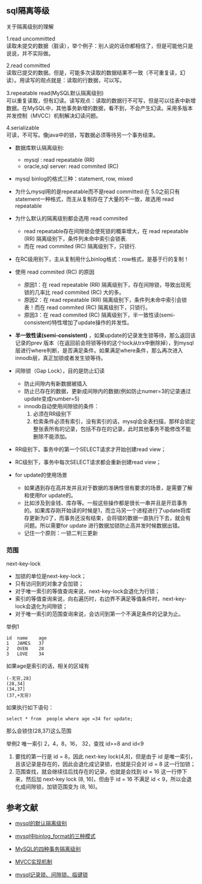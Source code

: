 ## sql隔离等级
关于隔离级别的理解

1.read uncommitted    
读取未提交的数据（脏读），举个例子：别人说的话你都相信了，但是可能他只是说说，并不实际做。

2.read committed    
读取已提交的数据。但是，可能多次读取的数据结果不一致（不可重复读，幻读）。用读写的观点就是：读取的行数据，可以写。

3.repeatable read(MySQL默认隔离级别)    
可以重复读取，但有幻读。读写观点：读取的数据行不可写，但是可以往表中新增数据。在MySQL中，其他事务新增的数据，看不到，不会产生幻读。采用多版本并发控制（MVCC）机制解决幻读问题。

4.serializable    
可读，不可写。像java中的锁，写数据必须等待另一个事务结束。

- 数据库默认隔离级别:  
    - mysql : read repeatable (RR)
    - oracle,sql server: read commited (RC)
- mysql binlog的格式三种：statement, row, mixed
- 为什么mysql用的是repeatable而不是read committed:在 5.0之前只有statement一种格式，而主从复制存在了大量的不一致，故选用 read repeatable
- 为什么默认的隔离级别都会选用 read commited
    - read repeatable存在间隙锁会使死锁的概率增大，在 read repeatable (RR) 隔离级别下，条件列未命中索引会锁表.
    - 而在 read commited (RC) 隔离级别下，只锁行.
- 在RC级用别下，主从复制用什么binlog格式：row格式，是基于行的复制！
- 使用 read commited (RC) 的原因
    - 原因1：在 read repeatable (RR) 隔离级别下，存在间隙锁，导致出现死锁的几率比 read commited (RC) 大的多。
    - 原因2：在 read repeatable (RR) 隔离级别下，条件列未命中索引会锁表！而在 read commited (RC) 隔离级别下，只锁行。
    - 原因3：在 read commited (RC) 隔离级别下，半一致性读(semi-consistent)特性增加了update操作的并发性。
- **半一致性读(semi-consistent)** ，如果update的记录发生锁等待，那么返回该记录的prev 版本（在返回前会将锁等待的这个lock从trx中删除掉），到mysql层进行where判断，是否满足条件。如果满足where条件，那么再次进入innodb层，真正加锁或者发生锁等待。
- 间隙锁（Gap Lock），目的是防止幻读
    - 防止间隙内有新数据被插入
    - 防止已存在的数据，更新成间隙内的数据(例如防止numer=3的记录通过update变成number=5)
    - innodb自动使用间隙锁的条件：
        1. 必须在RR级别下
        2. 检索条件必须有索引，没有索引的话，mysql会全表扫描，那样会锁定整张表所有的记录，包括不存在的记录，此时其他事务不能修改不能删除不能添加。
- RR级别下，事务中的第一个SELECT请求才开始创建read view；
- RC级别下，事务中每次SELECT请求都会重新创建read view； 

- for update的使用场景
    - 如果遇到存在高并发并且对于数据的准确性很有要求的场景，是需要了解和使用for update的。
    - 比如涉及到金钱、库存等。一般这些操作都是很长一串并且是开启事务的。如果库存刚开始读的时候是1，而立马另一个进程进行了update将库存更新为0了，而事务还没有结束，会将错的数据一直执行下去，就会有问题。所以需要for update 进行数据加锁防止高并发时候数据出错。
    - 记住一个原则：一锁二判三更新

### 范围
next-key-lock
-  加锁的单位是next-key-lock；
-  只有访问到的对象才会加锁；
-  对于唯一索引的等值查询来说，next-key-lock会退化为行锁；
-  索引的等值查询来说，向右遍历时，右边界不满足等值条件时，next-key-lock会退化为间隙锁；
-  对于唯一索引的范围查询来说，会访问到第一个不满足条件的记录为止。

举例1
```
id	name	age
1	JAMES	37
2	OVEN	28
3	LOVE	34
```
如果age是索引的话，相关的区域有
```
(-无穷,28]
(28,34]
(34,37]
(37,+无穷)
```
如果执行如下语句：
```
select * from  people where age =34 for update;
```
那么会锁住(28,37)这么范围


举例2
唯一索引  2，4，8，16， 32，查找 id>=8 and id<9

1. 要找的第一行是 id = 8，因此 next-key lock(4,8]，但是由于 id 是唯一索引，且该记录是存在的，因此会退化成记录锁，也就是只会对 id = 8 这一行加锁；
2. 范围查找，就会继续往后找存在的记录，也就是会找到 id = 16 这一行停下来，然后加 next-key lock (8, 16]，但由于 id = 16 不满足 id < 9，所以会退化成间隙锁，加锁范围变为 (8, 16)。

## 参考文献

- [mysql的默认隔离级别](https://www.cnblogs.com/shoshana-kong/p/10516404.html)

- [mysql中binlog_format的三种模式](https://www.cnblogs.com/xingyunfashi/p/8431780.html)

- [MySQL的四种事务隔离级别](https://www.cnblogs.com/huanongying/p/7021555.html)

- [MVCC实现机制](https://www.cnblogs.com/luchangyou/p/11321607.html)

- [mysql记录锁、间隙锁、临键锁](https://blog.csdn.net/weixin_39406430/article/details/125464315)
